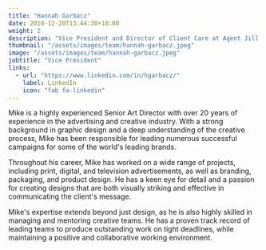 ```yaml
---
title: "Hannah Garbacz"
date: 2018-12-20T13:44:30+10:00
weight: 2
description: "Vice President and Director of Client Care at Agent Jill Team"
thumbnail: "/assets/images/team/hannah-garbacz.jpeg"
image: "/assets/images/team/hannah-garbacz.jpeg"
jobtitle: "Vice President"
links:
  - url: "https://www.linkedin.com/in/hgarbacz/"
    label: LinkedIn
    icon: "fab fa-linkedin"
---
```


Mike is a highly experienced Senior Art Director with over 20 years of experience in the advertising and creative industry. With a strong background in graphic design and a deep understanding of the creative process, Mike has been responsible for leading numerous successful campaigns for some of the world's leading brands.

Throughout his career, Mike has worked on a wide range of projects, including print, digital, and television advertisements, as well as branding, packaging, and product design. He has a keen eye for detail and a passion for creating designs that are both visually striking and effective in communicating the client's message.

Mike's expertise extends beyond just design, as he is also highly skilled in managing and mentoring creative teams. He has a proven track record of leading teams to produce outstanding work on tight deadlines, while maintaining a positive and collaborative working environment.